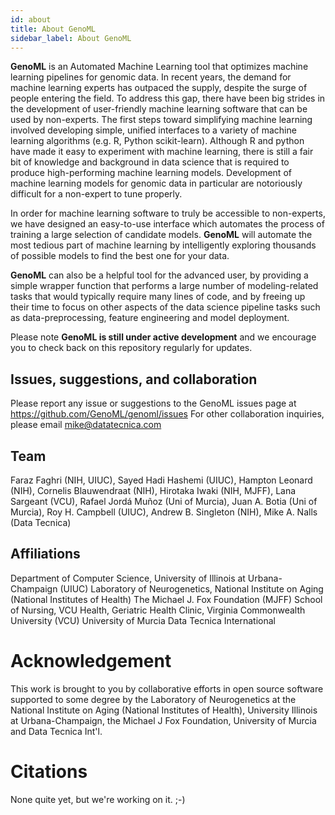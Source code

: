 ```yaml
---
id: about
title: About GenoML
sidebar_label: About GenoML
---
```


**GenoML** is an Automated Machine Learning tool that optimizes machine learning pipelines for genomic data. In recent years, the demand for machine learning experts has outpaced the supply, despite the surge of people entering the field. To address this gap, there have been big strides in the development of user-friendly machine learning software that can be used by non-experts. The first steps toward simplifying machine learning involved developing simple, unified interfaces to a variety of machine learning algorithms (e.g. R, Python scikit-learn). Although R and python have made it easy to experiment with machine learning, there is still a fair bit of knowledge and background in data science that is required to produce high-performing machine learning models. Development of machine learning models for genomic data in particular are notoriously difficult for a non-expert to tune properly. 

In order for machine learning software to truly be accessible to non-experts, we have designed an easy-to-use interface which automates the process of training a large selection of candidate models. **GenoML** will automate the most tedious part of machine learning by intelligently exploring thousands of possible models to find the best one for your data.

**GenoML** can also be a helpful tool for the advanced user, by providing a simple wrapper function that performs a large number of modeling-related tasks that would typically require many lines of code, and by freeing up their time to focus on other aspects of the data science pipeline tasks such as data-preprocessing, feature engineering and model deployment.

Please note **GenoML is still under active development** and we encourage you to check back on this repository regularly for updates.

## Issues, suggestions, and collaboration
Please report any issue or suggestions to the GenoML issues page at https://github.com/GenoML/genoml/issues
For other collaboration inquiries, please email mike@datatecnica.com

## Team
Faraz Faghri (NIH, UIUC), Sayed Hadi Hashemi (UIUC), Hampton Leonard (NIH), Cornelis Blauwendraat (NIH), Hirotaka Iwaki (NIH, MJFF), Lana Sargeant (VCU), Rafael Jordá Muñoz (Uni of Murcia), Juan A. Botia (Uni of Murcia), Roy H. Campbell (UIUC), Andrew B. Singleton (NIH), Mike A. Nalls (Data Tecnica)

## Affiliations
Department of Computer Science, University of Illinois at Urbana-Champaign (UIUC)
Laboratory of Neurogenetics, National Institute on Aging (National Institutes of Health)
The Michael J. Fox Foundation (MJFF)
School of Nursing, VCU Health, Geriatric Health Clinic, Virginia Commonwealth University (VCU) 
University of Murcia
Data Tecnica International

# Acknowledgement
This work is brought to you by collaborative efforts in open source software supported to some degree by the Laboratory of Neurogenetics at the National Institute on Aging (National Institutes of Health), University Illinois at Urbana-Champaign, the Michael J Fox Foundation, University of Murcia and Data Tecnica Int'l.

# Citations
None quite yet, but we're working on it. ;-)
